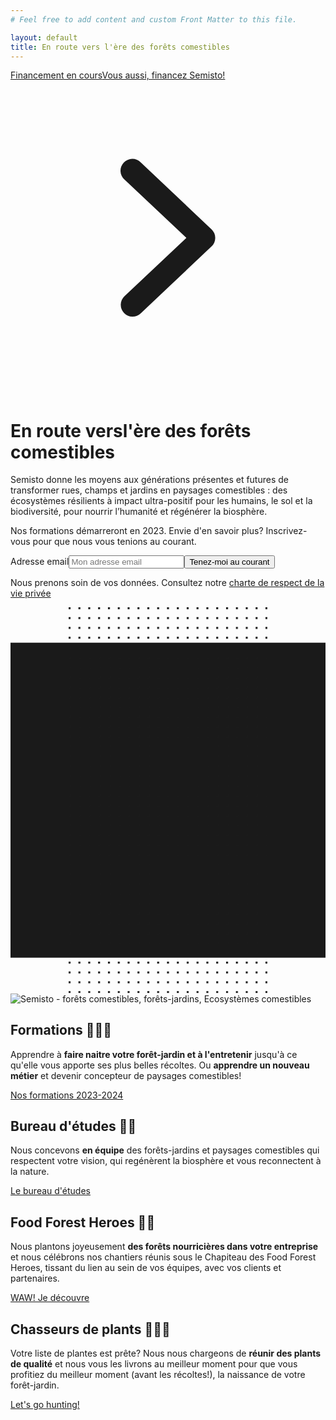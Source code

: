 ```yaml
---
# Feel free to add content and custom Front Matter to this file.

layout: default
title: En route vers l'ère des forêts comestibles
---
```


<div class="relative pb-16 sm:pb-24 lg:pb-0">
    <main class="mx-auto max-w-7xl px-4 sm:mt-24 sm:px-6 lg:mt-0">
        <div class="lg:grid lg:grid-cols-12 lg:gap-8">
            <div class="sm:text-center md:mx-auto md:max-w-2xl lg:col-span-6 lg:text-left">
                <a class="inline-flex items-center rounded-full bg-yellow-500 p-1 pr-2 text-semisto-4 hover:text-gray-900 sm:text-base lg:text-sm xl:text-base" href="/financement"><span class="rounded-full bg-orange-600 px-3 text-sm font-semibold leading-5 text-white hover:text-yellow-200 py-0.5">Financement en cours</span><span class="ml-4 text-sm">Vous aussi, financez Semisto!</span><!--Heroicon name: mini/chevron-right--><svg aria-hidden="true" class="ml-2 h-5 w-5 text-white" fill="currentColor" viewBox="0 0 20 20" xmlns="http://www.w3.org/2000/svg"><path clip-rule="evenodd" d="M7.21 14.77a.75.75 0 01.02-1.06L11.168 10 7.23 6.29a.75.75 0 111.04-1.08l4.5 4.25a.75.75 0 010 1.08l-4.5 4.25a.75.75 0 01-1.06-.02z" fill-rule="evenodd"></path></svg></a>
                <h1><span class="mt-4 block text-4xl font-bold font-serif tracking-tight sm:text-center lg:text-left sm:text-5xl xl:text-5xl"><span class="block text-semisto-3">En route vers</span><span class="block text-semisto-2">l'ère des forêts comestibles</span></span>
                </h1>
                <p class="mt-3 text-base text-gray-500 sm:mt-5 sm:text-xl lg:text-lg xl:text-xl">Semisto donne les moyens aux générations présentes et futures de transformer rues, champs et jardins en paysages comestibles : des écosystèmes résilients à impact ultra-positif pour les humains, le sol et la biodiversité, pour nourrir l’humanité et régénérer la biosphère.</p>
                <div class="mt-8 sm:mx-auto sm:max-w-lg sm:text-center lg:mx-0 lg:text-left">
                    <p class="text-base font-medium text-gray-900">Nos formations démarreront en 2023. Envie d'en savoir plus? Inscrivez-vous pour que nous vous tenions au courant.</p>
                    <form id="new_waitlist_subscriber" class="mt-3 sm:flex" action="/waitlist_subscribers" accept-charset="UTF-8" method="post"><input type="hidden" name="authenticity_token" value="iNB104YfqbmCB4QwdbEMtdIOYq6KhzlVX7XeNmDGGOwrrPwFHMib3o2H7uPFgdJAqblA0YpNM1Vo_1D9K1Kjqw" autocomplete="off"><input value="trainings-2023" autocomplete="off" type="hidden" name="waitlist_subscriber[waitlist][slug]" id="waitlist_subscriber_waitlist_slug"><label class="sr-only" for="waitlist_subscriber_email">Adresse email</label><input required="required" autocomplete="email" placeholder="Mon adresse email" class="block w-full rounded-md border-gray-300 py-3 text-base placeholder-gray-500 shadow-sm focus:border-indigo-500 focus:ring-indigo-500 sm:flex-1" type="text" name="waitlist_subscriber[email]" id="waitlist_subscriber_email"><button class="btn-primary mt-3 sm:mt-0 sm:ml-3" type="submit">Tenez-moi au courant</button></form>
                    <p class="mt-3 text-sm text-gray-500">Nous prenons soin de vos données. Consultez notre <a class="font-medium text-gray-500 underline" href="{{ '/vie-privee' | relative_url }}">charte de respect de la vie privée</a></p>
                </div>
            </div>
            <div class="relative mt-12 sm:mx-auto sm:max-w-lg lg:col-span-6 lg:mx-0 lg:mt-0 lg:flex lg:max-w-none lg:items-center"><svg aria-hidden="true" class="absolute top-0 origin-top -translate-y-8 scale-75 transform sm:scale-100 lg:hidden left-1/2 -translate-x-1/2" fill="none" height="784" viewBox="0 0 640 784" width="640"><defs><pattern height="20" id="4f4f415c-a0e9-44c2-9601-6ded5a34a13e" patternUnits="userSpaceOnUse" width="20" x="118" y="0"><rect class="text-gray-200" fill="currentColor" height="4" width="4" x="0" y="0"></rect></pattern></defs><rect class="text-gray-50" fill="currentColor" height="640" width="640" y="72"></rect><rect fill="url(#4f4f415c-a0e9-44c2-9601-6ded5a34a13e)" height="784" width="404" x="118"></rect></svg>
                <img src="{{ 'images/bienvenue.png' | relative_url }}" class="relative block w-full mx-auto lg:max-w-md" alt="Semisto - forêts comestibles, forêts-jardins, Ecosystèmes comestibles">
                <!--div class="relative mx-auto w-full rounded-lg shadow-lg lg:max-w-md">
                    <button class="relative block w-full overflow-hidden rounded-lg bg-white focus:outline-none focus:ring-2 focus:ring-indigo-500 focus:ring-offset-2" type="button">
                        <span class="sr-only">Consultez notre vidéo pour en savoir plus</span>
                        <img alt="" class="w-full" src="https://images.unsplash.com/photo-1597175587534-f8c5307f9c0a?ixlib=rb-1.2.1&amp;auto=format&amp;fit=crop&amp;w=1350&amp;q=80">
                        <span aria-hidden="true" class="absolute inset-0 flex h-full w-full items-center justify-center">
                            <svg class="h-20 w-20 text-indigo-500" fill="currentColor" viewBox="0 0 84 84">
                                <circle cx="42" cy="42" fill="white" opacity="0.9" r="42"></circle>
                                <path d="M55.5039 40.3359L37.1094 28.0729C35.7803 27.1869 34 28.1396 34 29.737V54.263C34 55.8604 35.7803 56.8131 37.1094 55.9271L55.5038 43.6641C56.6913 42.8725 56.6913 41.1275 55.5039 40.3359Z"></path>
                            </svg>
                        </span>
                    </button>
                </div-->
            </div>
        </div>
    </main>
</div>

<div class="relative overflow-hidden bg-white pt-16">
    <div class="relative">
        <div class="lg:mx-auto lg:grid lg:max-w-7xl lg:grid-flow-col-dense lg:grid-cols-2 lg:gap-24 lg:px-8">
            <div class="mx-auto max-w-xl px-4 sm:px-6 lg:mx-0 lg:max-w-none lg:py-16 lg:px-0">
                <div>
                    <div class="mt-6">
                        <h2>Formations 🧑🏽‍🏫</h2>
                        <p class="mt-4 text-lg text-gray-500">Apprendre à <strong>faire naitre votre forêt-jardin et à l'entretenir</strong> jusqu'à ce qu'elle vous apporte ses plus belles récoltes. Ou <strong>apprendre un nouveau métier</strong> et devenir concepteur de paysages comestibles!</p>
                        <div class="mt-6"><a class="btn-primary" href="{{ '/formations' | relative_url }}">Nos formations 2023-2024</a></div>
                    </div>
                </div>
            </div>
            <div class="mt-12 sm:mt-16 lg:mt-0">
                <div class="-mr-48 pl-4 sm:pl-6 md:-mr-16 lg:relative lg:m-0 lg:h-full lg:px-0"><img alt="" class="w-full lg:absolute lg:right-0 lg:h-full lg:w-auto lg:max-w-none" src="/images/hubs/large/formations.jpg"></div>
            </div>
        </div>
    </div>
    <div class="mt-16">
        <div class="lg:mx-auto lg:grid lg:max-w-7xl lg:grid-flow-col-dense lg:grid-cols-2 lg:gap-24 lg:px-8">
            <div class="mx-auto max-w-xl px-4 sm:px-6 lg:col-start-2 lg:mx-0 lg:max-w-none lg:py-32 lg:px-0">
                <div>
                    <div class="mt-6">
                        <h2 class="text-5xl tracking-tight font-serif text-gray-900">Bureau d'études 👩‍🎨</h2>
                        <p class="mt-4 text-lg text-gray-500">Nous concevons <strong>en équipe</strong> des forêts-jardins et paysages comestibles qui respectent votre vision, qui regénèrent la biosphère et vous reconnectent à la nature.</p>
                        <div class="mt-6"><a class="btn-primary" href="/poles/design-jardins-forets">Le bureau d'études</a></div>
                    </div>
                </div>
            </div>
            <div class="mt-12 sm:mt-16 lg:mt-0">
                <div class="-mr-48 pl-4 sm:pl-6 md:-mr-16 lg:relative lg:m-0 lg:h-full lg:px-0"><img alt="" class="w-full lg:absolute lg:right-0 lg:h-full lg:w-auto lg:max-w-none" src="/images/hubs/large/bureau.jpg"></div>
            </div>
        </div>
    </div>
    <div class="relative mt-16">
        <div class="lg:mx-auto lg:grid lg:max-w-7xl lg:grid-flow-col-dense lg:grid-cols-2 lg:gap-24 lg:px-8">
            <div class="mx-auto max-w-xl px-4 sm:px-6 lg:mx-0 lg:max-w-none lg:py-16 lg:px-0">
                <div>
                    <div class="mt-6">
                        <h2 class="text-5xl tracking-tight font-serif text-gray-900">Food Forest Heroes 🦸‍♂️</h2>
                        <p class="mt-4 text-lg text-gray-500">Nous plantons joyeusement <strong>des forêts nourricières dans votre entreprise</strong> et nous célébrons nos chantiers réunis sous le Chapiteau des Food Forest Heroes, tissant du lien au sein de vos équipes, avec vos clients et partenaires.</p>
                        <div class="mt-6"><a class="btn-primary" href="/poles/food-forest-heroes">WAW! Je découvre</a></div>
                    </div>
                </div>
            </div>
            <div class="mt-12 sm:mt-16 lg:mt-0">
                <div class="-mr-48 pl-4 sm:pl-6 md:-mr-16 lg:relative lg:m-0 lg:h-full lg:px-0"><img alt="" class="w-full lg:absolute lg:right-0 lg:h-full lg:w-auto lg:max-w-none" src="/images/hubs/large/heroes.jpg"></div>
            </div>
        </div>
    </div>
    <div class="mt-16">
        <div class="lg:mx-auto lg:grid lg:max-w-7xl lg:grid-flow-col-dense lg:grid-cols-2 lg:gap-24 lg:px-8">
            <div class="mx-auto max-w-xl px-4 sm:px-6 lg:col-start-2 lg:mx-0 lg:max-w-none lg:py-32 lg:px-0">
                <div>
                    <div class="mt-6">
                        <h2 class="text-5xl font-serif tracking-tight text-gray-900">Chasseurs de plants 🕵🏻‍♂️</h2>
                        <p class="mt-4 text-lg text-gray-500">Votre liste de plantes est prête? Nous nous chargeons de <strong>réunir des plants de qualité</strong> et nous vous les livrons au meilleur moment pour que vous profitiez du meilleur moment (avant les récoltes!), la naissance de votre forêt-jardin.</p>
                        <div class="mt-6"><a class="btn-primary" href="/poles/chasseur-de-plants">Let's go hunting!</a></div>
                    </div>
                </div>
            </div>
            <div class="mt-12 sm:mt-16 lg:col-start-1 lg:mt-0">
                <div class="-ml-48 pr-4 sm:pr-6 md:-ml-16 lg:relative lg:m-0 lg:h-full lg:px-0"><img alt="" class="w-full lg:absolute lg:left-0 lg:h-full lg:w-auto lg:max-w-none" src="/images/hubs/large/chasseur-de-plants.jpg"></div>
            </div>
        </div>
    </div>
</div>
